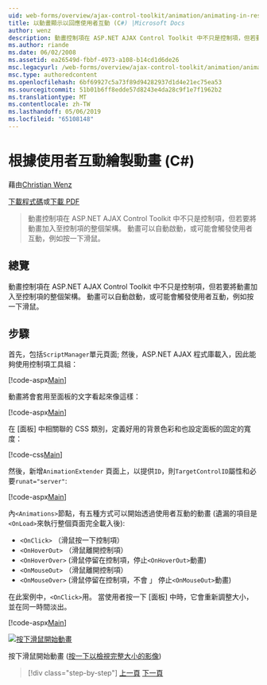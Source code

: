 ```yaml
---
uid: web-forms/overview/ajax-control-toolkit/animation/animating-in-response-to-user-interaction-cs
title: 以動畫顯示以回應使用者互動 (C#) |Microsoft Docs
author: wenz
description: 動畫控制項在 ASP.NET AJAX Control Toolkit 中不只是控制項，但若要將動畫加入至控制項的整個架構。 動畫可以星級...
ms.author: riande
ms.date: 06/02/2008
ms.assetid: ea26549d-fbbf-4973-a108-b14cd1d6de26
msc.legacyurl: /web-forms/overview/ajax-control-toolkit/animation/animating-in-response-to-user-interaction-cs
msc.type: authoredcontent
ms.openlocfilehash: 6bf69927c5a73f89d94282937d1d4e21ec75ea53
ms.sourcegitcommit: 51b01b6ff8edde57d8243e4da28c9f1e7f1962b2
ms.translationtype: MT
ms.contentlocale: zh-TW
ms.lasthandoff: 05/06/2019
ms.locfileid: "65108148"
---
```

# <a name="animating-in-response-to-user-interaction-c"></a>根據使用者互動繪製動畫 (C#)

藉由[Christian Wenz](https://github.com/wenz)

[下載程式碼](http://download.microsoft.com/download/f/9/a/f9a26acd-8df4-4484-8a18-199e4598f411/Animation6.cs.zip)或[下載 PDF](http://download.microsoft.com/download/6/7/1/6718d452-ff89-4d3f-a90e-c74ec2d636a3/animation6CS.pdf)

> 動畫控制項在 ASP.NET AJAX Control Toolkit 中不只是控制項，但若要將動畫加入至控制項的整個架構。 動畫可以自動啟動，或可能會觸發使用者互動，例如按一下滑鼠。

## <a name="overview"></a>總覽

動畫控制項在 ASP.NET AJAX Control Toolkit 中不只是控制項，但若要將動畫加入至控制項的整個架構。 動畫可以自動啟動，或可能會觸發使用者互動，例如按一下滑鼠。

## <a name="steps"></a>步驟

首先，包括`ScriptManager`單元頁面; 然後，ASP.NET AJAX 程式庫載入，因此能夠使用控制項工具組：

[!code-aspx[Main](animating-in-response-to-user-interaction-cs/samples/sample1.aspx)]

動畫將會套用至面板的文字看起來像這樣：

[!code-aspx[Main](animating-in-response-to-user-interaction-cs/samples/sample2.aspx)]

在 [面板] 中相關聯的 CSS 類別，定義好用的背景色彩和也設定面板的固定的寬度：

[!code-css[Main](animating-in-response-to-user-interaction-cs/samples/sample3.css)]

然後，新增`AnimationExtender` 頁面上，以提供`ID`，則`TargetControlID`屬性和必要`runat="server"`:

[!code-aspx[Main](animating-in-response-to-user-interaction-cs/samples/sample4.aspx)]

內`<Animations>`節點，有五種方式可以開始透過使用者互動的動畫 (遺漏的項目是`<OnLoad>`來執行整個頁面完全載入後):

- `<OnClick>` （滑鼠按一下控制項）
- `<OnHoverOut>` （滑鼠離開控制項）
- `<OnHoverOver>` (滑鼠停留在控制項，停止`<OnHoverOut>`動畫)
- `<OnMouseOut>` （滑鼠離開控制項）
- `<OnMouseOver>` (滑鼠停留在控制項，不會 」 停止`<OnMouseOut>`動畫)

在此案例中，`<OnClick>`用。 當使用者按一下 [面板] 中時，它會重新調整大小，並在同一時間淡出。

[!code-aspx[Main](animating-in-response-to-user-interaction-cs/samples/sample5.aspx)]

[![按下滑鼠開始動畫](animating-in-response-to-user-interaction-cs/_static/image2.png)](animating-in-response-to-user-interaction-cs/_static/image1.png)

按下滑鼠開始動畫 ([按一下以檢視完整大小的影像](animating-in-response-to-user-interaction-cs/_static/image3.png))

> [!div class="step-by-step"]
> [上一頁](picking-one-animation-out-of-a-list-cs.md)
> [下一頁](disabling-actions-during-animation-cs.md)
